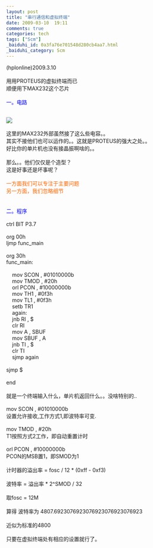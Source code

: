 ```yaml
---
layout: post
title: "串行通信和虚拟终端"
date: 2009-03-10  19:11
comments: true
categories: tech
tags: ["Scm"]
_baiduhi_id: 0a3fa76e701548d280cb4aa7.html
_baiduhi_category: Scm
---
```


(hplonline)2009.3.10<br/><br/>
用用PROTEUS的虚拟终端而已<br/>
顺便用下MAX232这个芯片<br/><br/><font color="#0000ff">一。电路</font><br/><br/><div forimg="1"><img border="0" class="blogimg" small="0" src="http://hiphotos.baidu.com/hplonline/pic/item/733afd03935dbbcd09fa93b9.jpg"/></div>
<br/>
这里的MAX232外部虽然接了这么些电容。。<br/>
其实不接他们也可以运作的。。这就是PROTEUS的强大之处。。<br/>
好比你的单片机也没有接晶振啊啥的。。<br/><br/>
那么。。他们仅仅是个造型？<br/>
这是好事还是坏事呢？<br/><br/><font color="#ff6600">一方面我们可以专注于主要问题<br/>
另一方面，我们忽略细节</font><br/><br/><font color="#0000ff"><br/>
二。程序</font><br/><br/>
ctrl BIT P3.7<br/><br/>
org 00h<br/>
ljmp func_main<br/><br/>
org 30h<br/>
func_main:<br/><br/>
        mov SCON , #01010000b<br/>
        mov TMOD , #20h<br/>
        orl PCON , #10000000b<br/>
        mov TH1 , #0f3h<br/>
        mov TL1 , #0f3h<br/>
        setb TR1<br/>
        again:<br/>
        jnb RI , $<br/>
        clr RI<br/>
        mov A , SBUF <br/>
        mov SBUF , A<br/>
        jnb TI , $<br/>
        clr TI<br/>
        sjmp again<br/><br/>
sjmp $<br/><br/>
end<br/><br/>
就是一个终端输入什么，单片机返回什么。。没啥特别的..<br/><br/>
mov SCON , #01010000b<br/>
设置允许接收,工作方式1,即波特率可变.<br/><br/>
mov TMOD , #20h<br/>
T1按照方式2工作，即自动重置计时<br/><br/>
orl PCON , #10000000b<br/>
PCON的MSB置1，即SMOD为1<br/><br/>
计时器的溢出率 = fosc / 12 * (0xff - 0xf3)<br/><br/>
波特率 = 溢出率 * 2^SMOD / 32<br/><br/>
取fosc = 12M<br/><br/>
算得 波特率为 4807.6923076923076923076923076923<br/><br/>
近似为标准的4800<br/><br/>
只要在虚拟终端处有相应的设置就行了。<br/>

